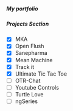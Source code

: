 ##### My portfolio

##### Projects Section
- [x] MKA
- [x] Open Flush
- [x] Sanepharma
- [x] Mean Machine
- [x] Track it
- [x] Ultimate Tic Tac Toe
- [ ] OTR-Chat
- [ ] Youtube Controls
- [ ] Turtle Love
- [ ] ngSeries
